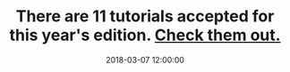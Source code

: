 ---
title: There are 11 tutorials accepted for this year's edition. <a href="https://modelsconf2018.github.io/program/tutorials/">Check them out.</a>
date: 2018-03-07 12:00:00
---